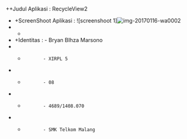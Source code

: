 ++Judul Aplikasi : RecycleView2
 + +ScreenShoot Aplikasi :  ![screenshoot 1]![img-20170116-wa0002](https://cloud.githubusercontent.com/assets/22046350/21969246/b65bf570-dbd7-11e6-9594-cf94fbf92080.jpg)
 + +             
 + +Identitas : - Bryan BIhza Marsono
 + +            - XIRPL 5
 + +            - 08
 + +            - 4689/1408.070
 + +            - SMK Telkom Malang
 
 
